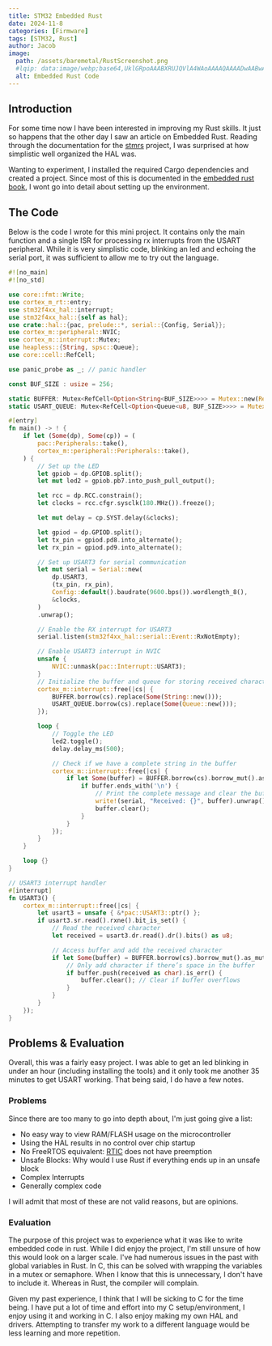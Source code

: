 ```yaml
---
title: STM32 Embedded Rust
date: 2024-11-8
categories: [Firmware]
tags: [STM32, Rust]
author: Jacob
image:
  path: /assets/baremetal/RustScreenshot.png
  #lqip: data:image/webp;base64,UklGRpoAAABXRUJQVlA4WAoAAAAQAAAADwAABwAAQUxQSDIAAAARL0AmbZurmr57yyIiqE8oiG0bejIYEQTgqiDA9vqnsUSI6H+oAERp2HZ65qP/VIAWAFZQOCBCAAAA8AEAnQEqEAAIAAVAfCWkAALp8sF8rgRgAP7o9FDvMCkMde9PK7euH5M1m6VWoDXf2FkP3BqV0ZYbO6NA/VFIAAAA
  alt: Embedded Rust Code
---
```


## Introduction
For some time now I have been interested in improving my Rust skills.
It just so happens that the other day I saw an article on Embedded Rust.
Reading through the documentation for the
[stmrs](https://github.com/stm32-rs/stm32f4xx-hal/tree/master) project,
I was surprised at how simplistic well organized the HAL was.

Wanting to experiment, I installed the required Cargo dependencies and created a project.
Since most of this is documented in the [embedded rust book](https://docs.rust-embedded.org/book/intro/index.html), I wont go into detail about setting up the environment.

## The Code
Below is the code I wrote for this mini project.
It contains only the main function and a single ISR for processing rx interrupts from the USART peripheral.
While it is very simplistic code, blinking an led and echoing the serial port, it was sufficient to allow me to try out the language.

```rust
#![no_main]
#![no_std]

use core::fmt::Write;
use cortex_m_rt::entry;
use stm32f4xx_hal::interrupt;
use stm32f4xx_hal::{self as hal};
use crate::hal::{pac, prelude::*, serial::{Config, Serial}};
use cortex_m::peripheral::NVIC;
use cortex_m::interrupt::Mutex;
use heapless::{String, spsc::Queue};
use core::cell::RefCell;

use panic_probe as _; // panic handler

const BUF_SIZE : usize = 256;

static BUFFER: Mutex<RefCell<Option<String<BUF_SIZE>>>> = Mutex::new(RefCell::new(None));
static USART_QUEUE: Mutex<RefCell<Option<Queue<u8, BUF_SIZE>>>> = Mutex::new(RefCell::new(None));

#[entry]
fn main() -> ! {
    if let (Some(dp), Some(cp)) = (
        pac::Peripherals::take(),
        cortex_m::peripheral::Peripherals::take(),
    ) {
        // Set up the LED
        let gpiob = dp.GPIOB.split();
        let mut led2 = gpiob.pb7.into_push_pull_output();

        let rcc = dp.RCC.constrain();
        let clocks = rcc.cfgr.sysclk(180.MHz()).freeze();

        let mut delay = cp.SYST.delay(&clocks);

        let gpiod = dp.GPIOD.split();
        let tx_pin = gpiod.pd8.into_alternate();
        let rx_pin = gpiod.pd9.into_alternate();

        // Set up USART3 for serial communication
        let mut serial = Serial::new(
            dp.USART3,
            (tx_pin, rx_pin),
            Config::default().baudrate(9600.bps()).wordlength_8(),
            &clocks,
        )
        .unwrap();

        // Enable the RX interrupt for USART3
        serial.listen(stm32f4xx_hal::serial::Event::RxNotEmpty);

        // Enable USART3 interrupt in NVIC
        unsafe {
            NVIC::unmask(pac::Interrupt::USART3);
        }
        // Initialize the buffer and queue for storing received characters
        cortex_m::interrupt::free(|cs| {
            BUFFER.borrow(cs).replace(Some(String::new()));
            USART_QUEUE.borrow(cs).replace(Some(Queue::new()));
        });

        loop {
            // Toggle the LED
            led2.toggle();
            delay.delay_ms(500);

            // Check if we have a complete string in the buffer
            cortex_m::interrupt::free(|cs| {
                if let Some(buffer) = BUFFER.borrow(cs).borrow_mut().as_mut() {
                    if buffer.ends_with('\n') {
                        // Print the complete message and clear the buffer
                        write!(serial, "Received: {}", buffer).unwrap();
                        buffer.clear();
                    }
                }
            });
        }
    }

    loop {}
}

// USART3 interrupt handler
#[interrupt]
fn USART3() {
    cortex_m::interrupt::free(|cs| {
        let usart3 = unsafe { &*pac::USART3::ptr() };
        if usart3.sr.read().rxne().bit_is_set() {
            // Read the received character
            let received = usart3.dr.read().dr().bits() as u8;

            // Access buffer and add the received character
            if let Some(buffer) = BUFFER.borrow(cs).borrow_mut().as_mut() {
                // Only add character if there’s space in the buffer
                if buffer.push(received as char).is_err() {
                    buffer.clear(); // Clear if buffer overflows
                }
            }
        }
    });
}
```

## Problems & Evaluation
Overall, this was a fairly easy project.
I was able to get an led blinking in under an hour (including installing the tools) and it only took me another 35 minutes to get USART working.
That being said, I do have a few notes.

### Problems
Since there are too many to go into depth about, I'm just going give a list:
- No easy way to view RAM/FLASH usage on the microcontroller
- Using the HAL results in no control over chip startup
- No FreeRTOS equivalent: [RTIC](https://rtic.rs/2/book/en/by-example.html) does not have preemption
- Unsafe Blocks: Why would I use Rust if everything ends up in an unsafe block
- Complex Interrupts
- Generally complex code

I will admit that most of these are not valid reasons, but are opinions.

### Evaluation
The purpose of this project was to experience what it was like to write embedded code in rust.
While I did enjoy the project, I'm still unsure of how this would look on a larger scale.
I've had numerous issues in the past with global variables in Rust.
In C, this can be solved with wrapping the variables in a mutex or semaphore.
When I know that this is unnecessary, I don't have to include it.
Whereas in Rust, the compiler will complain.

Given my past experience, I think that I will be sicking to C for the time being.
I have put a lot of time and effort into my C setup/environment, I enjoy using it and working in C.
I also enjoy making my own HAL and drivers. Attempting to transfer my work to a different language would be less learning and more repetition.

